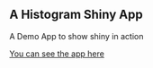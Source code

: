 ## A Histogram Shiny App

A Demo App to show shiny in action

[You can see the app here](https://easwaran.shinyapps.io/histogramapp)


